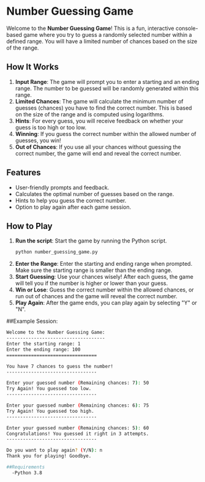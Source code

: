 # Number Guessing Game

Welcome to the **Number Guessing Game**! This is a fun, interactive console-based game where you try to guess a randomly selected number within a defined range. You will have a limited number of chances based on the size of the range.

## How It Works

1. **Input Range**: The game will prompt you to enter a starting and an ending range. The number to be guessed will be randomly generated within this range.
2. **Limited Chances**: The game will calculate the minimum number of guesses (chances) you have to find the correct number. This is based on the size of the range and is computed using logarithms.
3. **Hints**: For every guess, you will receive feedback on whether your guess is too high or too low.
4. **Winning**: If you guess the correct number within the allowed number of guesses, you win!
5. **Out of Chances**: If you use all your chances without guessing the correct number, the game will end and reveal the correct number.

## Features

- User-friendly prompts and feedback.
- Calculates the optimal number of guesses based on the range.
- Hints to help you guess the correct number.
- Option to play again after each game session.

## How to Play

1. **Run the script**: Start the game by running the Python script.
   ```bash
   python number_guessing_game.py
2. **Enter the Range**: Enter the starting and ending range when prompted. Make sure the starting range is smaller than the ending range.
3. **Start Guessing**: Use your chances wisely! After each guess, the game will tell you if the number is higher or lower than your guess.
4. **Win or Lose**: Guess the correct number within the allowed chances, or run out of chances and the game will reveal the correct number.
4. **Play Again**: After the game ends, you can play again by selecting "Y" or "N".

##Example Session:
 ```bash
Welcome to the Number Guessing Game:
------------------------------------
Enter the starting range: 1
Enter the ending range: 100
================================= 

You have 7 chances to guess the number!
---------------------------------

Enter your guessed number (Remaining chances: 7): 50
Try Again! You guessed too low.
---------------------------------

Enter your guessed number (Remaining chances: 6): 75
Try Again! You guessed too high.
---------------------------------

Enter your guessed number (Remaining chances: 5): 60
Congratulations! You guessed it right in 3 attempts.
---------------------------------

Do you want to play again? (Y/N): n
Thank you for playing! Goodbye.

##Requirements
   -Python 3.8


